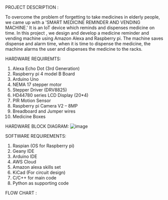 PROJECT DESCRIPTION :

To overcome the problem of forgetting to take medicines in elderly people, we came up with a 'SMART MEDICINE REMINDER AND VENDING MACHINE.' 
It is an IoT device which reminds and dispenses medicine on time. 
In this project , we design and develop a medicine reminder and vending machine using Amazon Alexa and Raspberry pi.
The machine saves dispense and alarm time, when it is time to dispense the medicine, the machine alarms the user and dispenses the medicine to the racks.


HARDWARE REQUIREMTS:
1.	Alexa Echo Dot (3rd Generation)
2.	Raspberry pi 4 model B Board
3.	Arduino Uno
4.	NEMA 17 stepper motor
5.	Stepper Driver (DRV8825) 
6.	HD44780 series LCD Display (20*4) 
7.	PIR Motion Sensor
8.	Raspberry pi Camera V2 – 8MP
9.	Breadboard and Jumper wires
10.	Medicine Boxes


HARDWARE BLOCK DIAGRAM:
![image](https://user-images.githubusercontent.com/60407203/121090260-53de8780-c7b6-11eb-9e91-c167667b64e1.png)



                                                
 





SOFTWARE REQUIREMENTS:
1.	Raspian (OS for Raspberry pi)
2.	Geany IDE
3.	Arduino IDE
4.	AWS Cloud
5.	Amazon alexa skills set
6.	KiCad (For circuit design)
7.	C/C++ for main code
8.	Python as supporting code

FLOW CHART :
